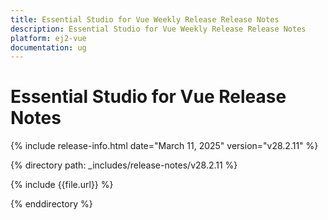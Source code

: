 ```yaml
---
title: Essential Studio for Vue Weekly Release Release Notes  
description: Essential Studio for Vue Weekly Release Release Notes  
platform: ej2-vue
documentation: ug
---
```


# Essential Studio for Vue  Release Notes  

{% include release-info.html date="March 11, 2025"  version="v28.2.11" %} 

{% directory path: _includes/release-notes/v28.2.11 %}

{% include {{file.url}} %}

{% enddirectory %}